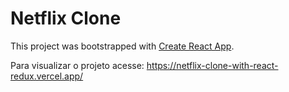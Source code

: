 # Netflix Clone

This project was bootstrapped with [Create React App](https://github.com/facebook/create-react-app).

Para visualizar o projeto acesse: https://netflix-clone-with-react-redux.vercel.app/
